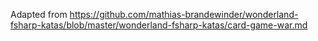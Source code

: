 Adapted from https://github.com/mathias-brandewinder/wonderland-fsharp-katas/blob/master/wonderland-fsharp-katas/card-game-war.md
